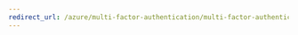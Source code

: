 ```yaml
---
redirect_url: /azure/multi-factor-authentication/multi-factor-authentication-end-user-app-passwords
---
```

